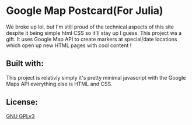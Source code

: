 # Google Map Postcard(For Julia)
We broke up lol, but I'm still proud of the technical aspects of this site despite it being simple html CSS so it'll stay up I guess.
This project wa a gift. It uses Google Map API
to create markers at special/date locations which open up new HTML pages with cool content !

## Built with:
This project is relativly simply it's pretty minimal javascript with the Google Maps API everything else is HTML and CSS.

## License: 

[GNU GPLv3](https://choosealicense.com/licenses/gpl-3.0/) 
